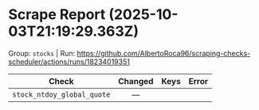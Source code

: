 # Scrape Report (2025-10-03T21:19:29.363Z)

Group: `stocks`  |  Run: https://github.com/AlbertoRoca96/scraping-checks-scheduler/actions/runs/18234019351

| Check | Changed | Keys | Error |
|---|:---:|:--|:--|
| `stock_ntdoy_global_quote` | — |  |  |
